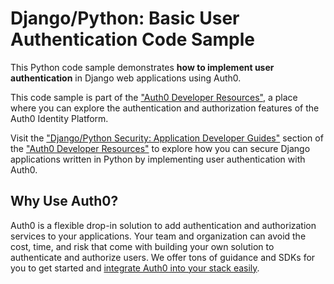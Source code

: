 # Django/Python: Basic User Authentication Code Sample

This Python code sample demonstrates **how to implement user authentication** in Django web applications using Auth0.

This code sample is part of the ["Auth0 Developer Resources"](https://developer.auth0.com/resources), a place where you can explore the authentication and authorization features of the Auth0 Identity Platform.

Visit the ["Django/Python Security: Application Developer Guides"](https://developer.auth0.com/resources/guides/web-app/django) section of the ["Auth0 Developer Resources"](https://developer.auth0.com/resources) to explore how you can secure Django applications written in Python by implementing user authentication with Auth0.

## Why Use Auth0?

Auth0 is a flexible drop-in solution to add authentication and authorization services to your applications. Your team and organization can avoid the cost, time, and risk that come with building your own solution to authenticate and authorize users. We offer tons of guidance and SDKs for you to get started and [integrate Auth0 into your stack easily](https://developer.auth0.com/resources/code-samples/full-stack).
